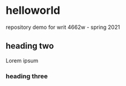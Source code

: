 # helloworld
repository demo for writ 4662w - spring 2021

## heading two

Lorem ipsum

### heading three
